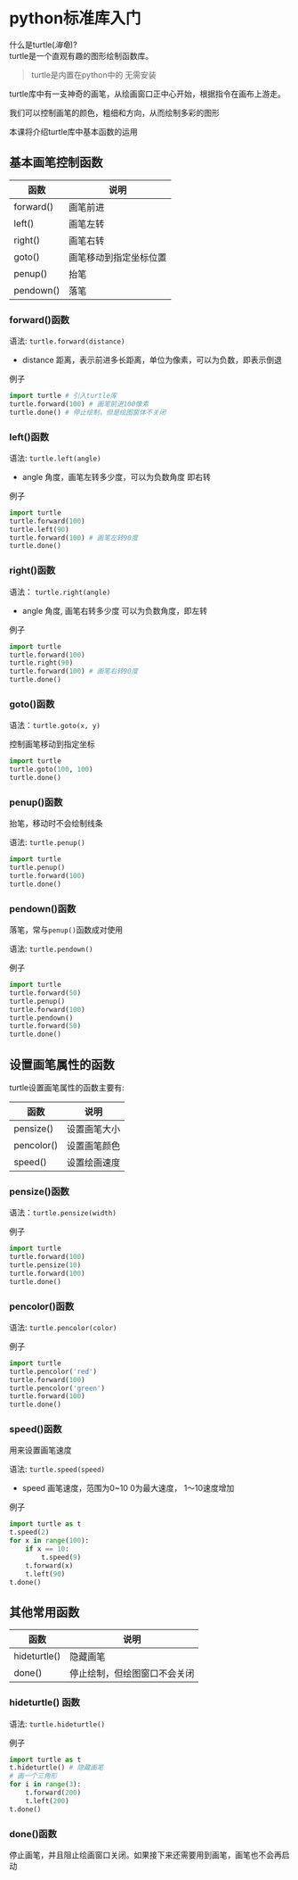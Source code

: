 # python标准库入门

什么是turtle(*海龟*)?  
turtle是一个直观有趣的图形绘制函数库。  

> turtle是内置在python中的 无需安装

turtle库中有一支神奇的画笔，从绘画窗口正中心开始，根据指令在画布上游走。  

我们可以控制画笔的颜色，粗细和方向，从而绘制多彩的图形  

本课将介绍turtle库中基本函数的运用

## 基本画笔控制函数

函数  |  说明
---- | -----
forward() | 画笔前进
left() | 画笔左转
right() | 画笔右转
goto() | 画笔移动到指定坐标位置
penup() | 抬笔
pendown() | 落笔

### forward()函数

语法: `turtle.forward(distance)`

- distance 距离，表示前进多长距离，单位为像素，可以为负数，即表示倒退

例子

```python
import turtle # 引入turtle库
turtle.forward(100) # 画笔前进100像素
turtle.done() # 停止绘制，但是绘图窗体不关闭
```

### left()函数

语法: `turtle.left(angle)`
- angle 角度，画笔左转多少度，可以为负数角度 即右转
 
例子

```python
import turtle
turtle.forward(100)
turtle.left(90)
turtle.forward(100) # 画笔左转90度
turtle.done()
```

### right()函数
语法： `turtle.right(angle)`
- angle 角度, 画笔右转多少度  可以为负数角度，即左转

例子


```python
import turtle
turtle.forward(100)
turtle.right(90)
turtle.forward(100) # 画笔右转90度
turtle.done()
```

### goto()函数

语法：`turtle.goto(x, y)`

控制画笔移动到指定坐标

```python
import turtle
turtle.goto(100, 100)
turtle.done()
```

### penup()函数
抬笔，移动时不会绘制线条

语法: `turtle.penup()`

```python
import turtle
turtle.penup()
turtle.forward(100)
turtle.done()
```
### pendown()函数
落笔，常与`penup()`函数成对使用

语法: `turtle.pendown()`

例子

```python
import turtle
turtle.forward(50)
turtle.penup()
turtle.forward(100)
turtle.pendown()
turtle.forward(50)
turtle.done()
```

## 设置画笔属性的函数

turtle设置画笔属性的函数主要有:

函数  |  说明
--- | ---
pensize()  | 设置画笔大小
pencolor() | 设置画笔颜色
speed()  | 设置绘画速度

### pensize()函数

语法：`turtle.pensize(width)`

例子

```python
import turtle
turtle.forward(100)
turtle.pensize(10)
turtle.forward(100)
turtle.done()
```

### pencolor()函数

语法: `turtle.pencolor(color)`

例子

```python
import turtle
turtle.pencolor('red')
turtle.forward(100)
turtle.pencolor('green')
turtle.forward(100)
turtle.done()
```

### speed()函数

用来设置画笔速度

语法: `turtle.speed(speed)`

- speed 画笔速度，范围为0~10 0为最大速度， 1～10速度增加

例子 

```python
import turtle as t
t.speed(2)
for x in range(100):
    if x == 10:
        t.speed(9)
    t.forward(x)
    t.left(90)
t.done()
```

## 其他常用函数

函数  |  说明
--- | ---
hideturtle()  |  隐藏画笔
done()  | 停止绘制，但绘图窗口不会关闭

### hideturtle() 函数

语法: `turtle.hideturtle()`

例子

```python
import turtle as t
t.hideturtle() # 隐藏画笔
# 画一个三角形
for i in range(3):
    t.forward(200)
    t.left(200)
t.done()
```

### done()函数
停止画笔，并且阻止绘画窗口关闭。如果接下来还需要用到画笔，画笔也不会再启动
